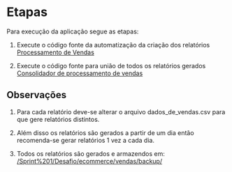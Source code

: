 # Etapas

Para execução da aplicação segue as etapas:

1. Execute o código fonte da automatização da criação dos relatórios
[Processamento de Vendas](./ecommerce/processamento_de_vendas.sh)

2. Execute o código fonte para união de todos os relatórios gerados
[Consolidador de processamento de vendas](./ecommerce/consolidador_de_processamento_de_vendas.sh)

## Observações

1. Para cada relatório deve-se alterar o arquivo dados_de_vendas.csv para que gere relatórios distintos.

2. Além disso os relatórios são gerados a partir de um dia então recomenda-se gerar relatórios 1 vez a cada dia.

3. Todos os relatórios são gerados e armazendos em:
[/Sprint%201/Desafio/ecommerce/vendas/backup/](/Sprint%201/Desafio/ecommerce/vendas/backup/)
